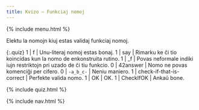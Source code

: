 ```yaml
---
title: Kvizo — Funkciaj nomoj
---
```


{% include menu.html %}

Elektu la nomojn kiuj estas validaj funkciaj nomoj.

{:.quiz}
1 | f | Unu-literaj nomoj estas bonaj.
1 | say | Rimarku ke ĉi tio koincidas kun la nomo de enkonstruita rutino.
1 | _f | Povas neformale indiki iujn restriktojn pri uzado de ĉi tiu funkcio.
0 | 42answer | Nomo ne povas komenciĝi per cifero.
0 | `-a_b_c-` | Neniu maniero.
1 | check-if-that-is-correct | Perfekte valida nomo.
1 | OK | OK.
1 | CheckIfOK | Ankaŭ bone.

{% include quiz.html %}

{% include nav.html %}